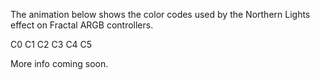 <style>
canvas {
    width: 100px;
    height: 100px;
    display: inline;
}
</style>
<script src="animation.js"></script>

The animation below shows the color codes used by the Northern Lights effect on Fractal ARGB controllers.

<canvas id="c0">C0</canvas>
<canvas id="c1">C1</canvas>
<canvas id="c2">C2</canvas>
<canvas id="c3">C3</canvas>
<canvas id="c4">C4</canvas>
<canvas id="c5">C5</canvas>

More info coming soon.
